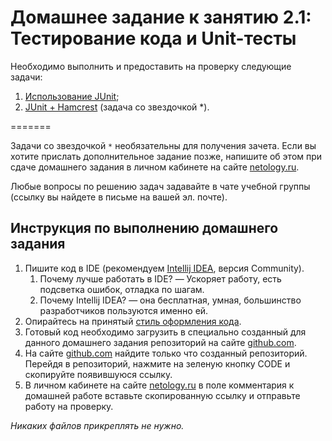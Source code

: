 # Домашнее задание к занятию 2.1: Тестирование кода и Unit-тесты

Необходимо выполнить и предоставить на проверку следующие задачи:

1. [Использование JUnit](./task1/README.md);	
2. [JUnit + Hamcrest](./task2/README.md) (задача со звездочкой *).

=======

Задачи со звездочкой `*` необязательны для получения зачета.
Если вы хотите прислать дополнительное задание позже, напишите об этом при сдаче домашнего задания в личном кабинете на сайте [netology.ru](https://netology.ru).

Любые вопросы по решению задач задавайте в чате учебной группы (ссылку вы найдете в письме на вашей эл. почте).

## Инструкция по выполнению домашнего задания

1. Пишите код в IDE (рекомендуем [Intellij IDEA](https://www.jetbrains.com/idea/download/), версия Community).
    1. Почему лучше работать в IDE? — Ускоряет работу, есть подсветка ошибок, отладка по шагам.
    2. Почему Intellij IDEA? — она бесплатная, умная, большинство разработчиков пользуются именно ей.
2. Опирайтесь на принятый [стиль оформления кода](https://github.com/netology-code/codestyle/blob/master/java/README.md).
3. Готовый код необходимо загрузить в специально созданный для данного домашнего задания репозиторий на сайте [github.com](https://github.com/).
4. На сайте [github.com](https://github.com/) найдите только что созданный репозиторий. Перейдя в репозиторий, нажмите на зеленую кнопку CODE и скопируйте появившуюся ссылку.
5. В личном кабинете на сайте [netology.ru](https://netology.ru/) в поле комментария к домашней работе вставьте скопированную ссылку и отправьте работу на проверку.

*Никаких файлов прикреплять не нужно.*
